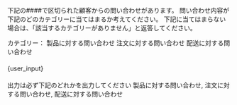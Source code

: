 下記の####で区切られた顧客からの問い合わせがあります。
問い合わせ内容が下記のどのカテゴリーに当てはまるか考えてください。
下記に当てはまらない場合は、「該当するカテゴリーがありません」と返答してください。

カテゴリー：
    製品に対する問い合わせ
    注文に対する問い合わせ
    配送に対する問い合わせ

####

{user_input}

####

出力は必ず下記のどれかを出力してください
製品に対する問い合わせ, 注文に対する問い合わせ, 配送に対する問い合わせ